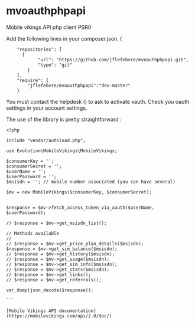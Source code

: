 mvoauthphpapi
=============

Mobile vikings API php client PSR0

Add the following lines in your composer.json. (
```
    "repositories": [
      {
            "url": "https://github.com/jflefebvre/mvoauthphpapi.git",
            "type": "git"
        }
    ],
    "require": {
	    "jflefebvre/mvoauthphpapi":"dev-master"		
	}
```

You must contact the helpdesk () to ask to activate xauth.
Check you oauth settings in your account settings.

The use of the library is pretty straightforward :

````
<?php

include "vendor/autoload.php";

use Evolution\MobileVikings\MobileVikings;

$consumerKey = '';
$consumerSecret = '';
$userName = '';
$userPassword = '';
$msisdn = ''; // mobile number associated (you can have several)

$mv = new MobileVikings($consumerKey, $consumerSecret);


$response = $mv->fetch_access_token_via_xauth($userName, $userPassword);

// $response = $mv->get_msisdn_list();

// Methods available
// 
// $response = $mv->get_price_plan_details($msisdn);
$response = $mv->get_sim_balance($msisdn);
// $response = $mv->get_history($msisdn);
// $response = $mv->get_usage($msisdn);
// $response = $mv->get_sim_info($msisdn);
// $response = $mv->get_stats($msisdn);
// $response = $mv->get_links(); 
// $response = $mv->get_referrals();

var_dump(json_decode($response));

```

[Mobile Vikings API documentation](https://mobilevikings.com/api/2.0/doc/)
